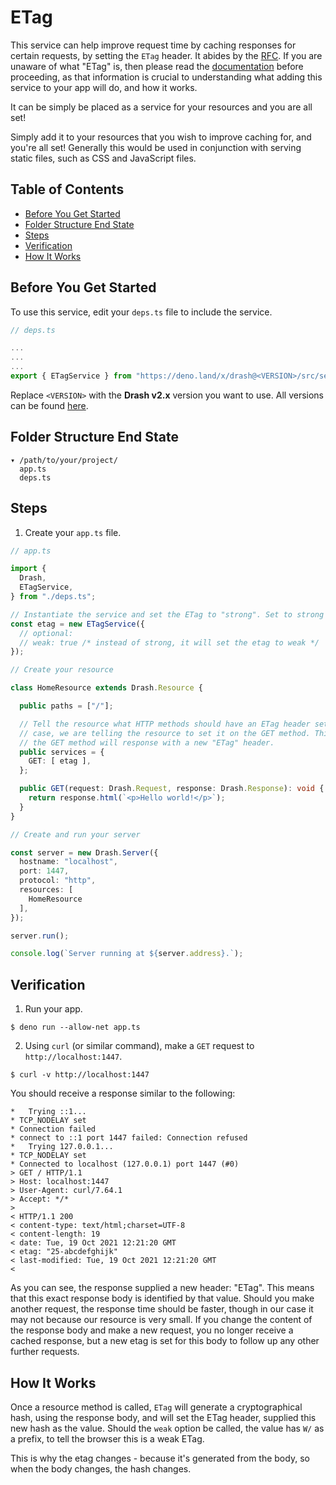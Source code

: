 # ETag

This service can help improve request time by caching responses for certain requests, by setting the `ETag` header. It abides by the [RFC](https://datatracker.ietf.org/doc/html/rfc7232). If you are unaware of what "ETag" is, then please read the [documentation](https://developer.mozilla.org/en-US/docs/Web/HTTP/Headers/ETag) before proceeding, as that information is crucial to understanding what adding this service to your app will do, and how it works.

It can be simply be placed as a service for your resources and you are all set!

Simply add it to your resources that you wish to improve caching for, and you're all set! Generally this would be used in conjunction with serving static files, such as CSS and JavaScript files.

## Table of Contents

- [Before You Get Started](#before-you-get-started)
- [Folder Structure End State](#folder-structure-end-state)
- [Steps](#configuration)
- [Verification](#verification)
- [How It Works](#how-it-works)

## Before You Get Started

To use this service, edit your `deps.ts` file to include the service.

```typescript
// deps.ts

...
...
...
export { ETagService } from "https://deno.land/x/drash@<VERSION>/src/services/etag/etag.ts";
```

Replace `<VERSION>` with the **Drash v2.x** version you want to use. All versions can be found [here](https://github.com/drashland/drash/releases?q=v2&expanded=true).

## Folder Structure End State

```text
▾ /path/to/your/project/
  app.ts
  deps.ts
```

## Steps

1. Create your `app.ts` file.

```typescript
// app.ts

import {
  Drash,
  ETagService,
} from "./deps.ts";

// Instantiate the service and set the ETag to "strong". Set to strong by default
const etag = new ETagService({
  // optional: 
  // weak: true /* instead of strong, it will set the etag to weak */
});

// Create your resource

class HomeResource extends Drash.Resource {

  public paths = ["/"];

  // Tell the resource what HTTP methods should have an ETag header set. In this
  // case, we are telling the resource to set it on the GET method. This means
  // the GET method will response with a new "ETag" header.
  public services = {
    GET: [ etag ],
  };

  public GET(request: Drash.Request, response: Drash.Response): void {
    return response.html(`<p>Hello world!</p>`);
  }
}

// Create and run your server

const server = new Drash.Server({
  hostname: "localhost",
  port: 1447,
  protocol: "http",
  resources: [
    HomeResource
  ],
});

server.run();

console.log(`Server running at ${server.address}.`);
```

## Verification

1. Run your app.

  ```shell
  $ deno run --allow-net app.ts
  ```

2. Using `curl` (or similar command), make a `GET` request to `http://localhost:1447`.

  ```shell
  $ curl -v http://localhost:1447
  ```

  You should receive a response similar to the following:

  ```text
  *   Trying ::1...
  * TCP_NODELAY set
  * Connection failed
  * connect to ::1 port 1447 failed: Connection refused
  *   Trying 127.0.0.1...
  * TCP_NODELAY set
  * Connected to localhost (127.0.0.1) port 1447 (#0)
  > GET / HTTP/1.1
  > Host: localhost:1447
  > User-Agent: curl/7.64.1
  > Accept: */*
  >
  < HTTP/1.1 200
  < content-type: text/html;charset=UTF-8
  < content-length: 19
  < date: Tue, 19 Oct 2021 12:21:20 GMT
  < etag: "25-abcdefghijk"
  < last-modified: Tue, 19 Oct 2021 12:21:20 GMT
  <
  ```

  As you can see, the response supplied a new header: "ETag". This means that this exact response body is identified by that value. Should you make another request, the response time should be faster, though in our case it may not because our resource is very small. If you change the content of the response body and make a new request, you no longer receive a cached response, but a new etag is set for this body to follow up any other further requests.

## How It Works

Once a resource method is called, `ETag` will generate a cryptographical hash, using the response body, and will set the ETag header, supplied this new hash as the value. Should the `weak` option be called, the value has `W/` as a prefix, to tell the browser this is a weak ETag.

This is why the etag changes - because it's generated from the body, so when the body changes, the hash changes.
